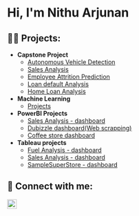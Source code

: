 <h1>Hi, I'm Nithu Arjunan <br/>
  
<h2>👨‍💻 Projects:</h2>

- <b>Capstone Project  </b>
  - [Autonomous Vehicle Detection](https://github.com/Nithu-Arjunan/AutonomousVehicleDetection)
  - [Sales Analysis](https://github.com/Nithu-Arjunan/Sales-Forecasting)
  - [Employee Attrition Prediction](https://github.com/Nithu-Arjunan/Employee-Attrition-Prediction)
  - [Loan default Analysis](https://github.com/Nithu-Arjunan/Loan-default-Analysis)
  - [Home Loan Analysis](https://github.com/Nithu-Arjunan/HomeLoan-Analysis)
- <b>Machine Learning</b>
  - [Projects](https://github.com/Nithu-Arjunan/Machine-Learning) <b><i></b></i>
- <b>PowerBI Projects </b>
  - [Sales Analysis - dashboard](https://github.com/Nithu-Arjunan/Power-BI-projects/blob/main/Sales_Dashboard.pdf)
  - [Dubizzle dashboard(Web scrapping)](https://github.com/Nithu-Arjunan/Power-BI-projects/blob/main/Dubizzle_UsedCars.pdf)
  - [Coffee store dashboard](https://github.com/Nithu-Arjunan/Power-BI-projects/blob/main/CoffeeStore_dashboard.pdf)
- <b>Tableau projects </b>
  - [Fuel Analysis - dashboard](https://public.tableau.com/app/profile/nithu.arjunan/viz/FuelAnalysisdashboard/FuelAnalysisDashboard)
  - [Sales Analysis - dashboard](https://public.tableau.com/app/profile/nithu.arjunan/viz/Tableau_Project_1_17061914670860/Salesdashboard)
  - [SampleSuperStore - dashboard](https://public.tableau.com/app/profile/nithu.arjunan/viz/SampleSuperstoredashboard_17050682261640/Dashboard1)

  



<h2> 🤳 Connect with me:</h2>

[<img align="left" alt="JoshMadakor | LinkedIn" width="22px" src="https://cdn.jsdelivr.net/npm/simple-icons@v3/icons/linkedin.svg" />][linkedin]

[linkedin]: https://linkedin.com/in/nithu-arjunan

[<img align="left">][Gmail]

[gmail]: nithusarin@gmail.com

